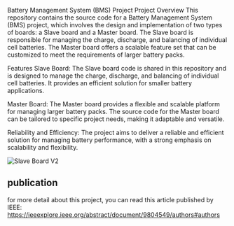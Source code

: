 Battery Management System (BMS) Project
Project Overview
This repository contains the source code for a Battery Management System (BMS) project, which involves the design and implementation of two types of boards: a Slave board and a Master board. The Slave board is responsible for managing the charge, discharge, and balancing of individual cell batteries. The Master board offers a scalable feature set that can be customized to meet the requirements of larger battery packs.

Features
Slave Board: The Slave board code is shared in this repository and is designed to manage the charge, discharge, and balancing of individual cell batteries. It provides an efficient solution for smaller battery applications.

Master Board: The Master board provides a flexible and scalable platform for managing larger battery packs. The source code for the Master board can be tailored to specific project needs, making it adaptable and versatile.

Reliability and Efficiency: The project aims to deliver a reliable and efficient solution for managing battery performance, with a strong emphasis on scalability and flexibility.

![Slave Board V2](https://github.com/mahdiyar-raees/Battery-Management-System_-BMS/blob/main/BMS_SLAVE_BOARD.jpg)
## publication
for more detail about this project, you can read this article published by IEEE:
https://ieeexplore.ieee.org/abstract/document/9804549/authors#authors
